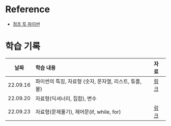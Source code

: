 # Reference
- [점프 투 파이썬](https://wikidocs.net/4307)

# 학습 기록
|날짜|학습 내용|자료|
|:-:|:--|:-|
|22.09.16|파이썬의 특징, 자료형 (숫자, 문자열, 리스트, 튜플, 불)|[링크](./ch0.ipynb)|
|22.09.20|자료형(딕셔너리, 집합), 변수||
|22.09.23|자료형(문제풀기), 제어문(if, while, for)|[링크](./ch2.ipynb)|
